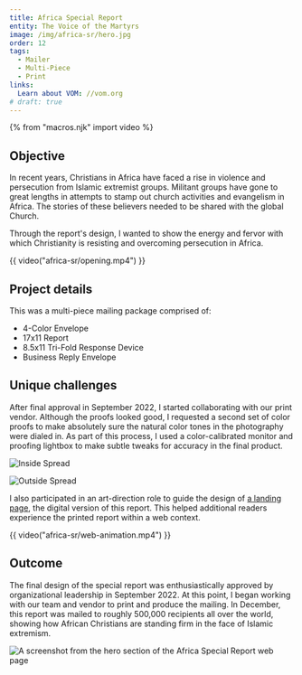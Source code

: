 ```yaml
---
title: Africa Special Report
entity: The Voice of the Martyrs
image: /img/africa-sr/hero.jpg
order: 12
tags:
  - Mailer
  - Multi-Piece
  - Print
links:
  Learn about VOM: //vom.org
# draft: true
---
```


{% from "macros.njk" import video %}

## Objective

In recent years, Christians in Africa have faced a rise in violence and
persecution from Islamic extremist groups. Militant groups have gone to great
lengths in attempts to stamp out church activities and evangelism in Africa. The
stories of these believers needed to be shared with the global Church.

Through the report's design, I wanted to show the energy and fervor with which
Christianity is resisting and overcoming persecution in Africa.

{{ video("africa-sr/opening.mp4") }}

## Project details

This was a multi-piece mailing package comprised of:

- 4-Color Envelope
- 17x11 Report
- 8.5x11 Tri-Fold Response Device
- Business Reply Envelope

## Unique challenges

After final approval in September 2022, I started collaborating with our print
vendor. Although the proofs looked good, I requested a second set of color
proofs to make absolutely sure the natural color tones in the photography were
dialed in. As part of this process, I used a color-calibrated monitor and
proofing lightbox to make subtle tweaks for accuracy in the final product.

![Inside Spread](/img/africa-sr/interior-spread.jpg)

![Outside Spread](/img/africa-sr/outside-spread.jpg)

I also participated in an art-direction role to guide the design of
[a landing page](//vom.org/2022-12-africa), the digital version of this report.
This helped additional readers experience the printed report within a web
context.

{{ video("africa-sr/web-animation.mp4") }}

## Outcome

The final design of the special report was enthusiastically approved by
organizational leadership in September 2022. At this point, I began working with
our team and vendor to print and produce the mailing. In December, this report
was mailed to roughly 500,000 recipients all over the world, showing how African
Christians are standing firm in the face of Islamic extremism.

![A screenshot from the hero section of the Africa Special Report web page](/img/africa-sr/web-mac.jpg)
